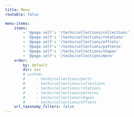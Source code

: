```yaml
---
title: Menu
routable: false

menu-items:
    items:
        - '@page.self': '/techs/collections/collections'
        - '@page.self': '/techs/collections/rotations'
        - '@page.self': '/techs/collections/offsets'
        - '@page.self': '/techs/collections/patterns'
        - '@page.self': '/techs/collections/shapes'
        - '@page.self': '/techs/collections/more'
    order:
        by: default
        dir: asc
        # custom: 
        #     - techs/collections/parts
        #     - techs/collections/collections
        #     - techs/collections/rotations
        #     - techs/collections/patterns
        #     - techs/collections/shapes
        #     - techs/collections/offsets
    url_taxonomy_filters: false
---
```

